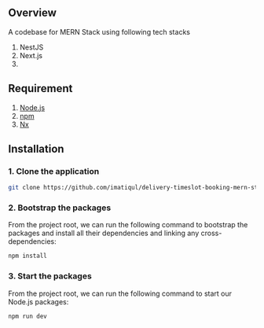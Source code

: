 ## Overview
A codebase for MERN Stack using following tech stacks
1. NestJS
2. Next.js
3. 

## Requirement
1. [Node.js](https://nodejs.org/)
2. [npm](https://www.npmjs.com/)
3. [Nx](https://nx.dev/)

## Installation

### 1. **Clone the application**

```sh
git clone https://github.com/imatiqul/delivery-timeslot-booking-mern-stack
```
### 2. **Bootstrap the packages**

From the project root, we can run the following command to bootstrap the packages and install all their dependencies and linking any cross-dependencies:

```sh
npm install
```

### 3. **Start the packages**

From the project root, we can run the following command to start our Node.js packages:

```sh
npm run dev
```

